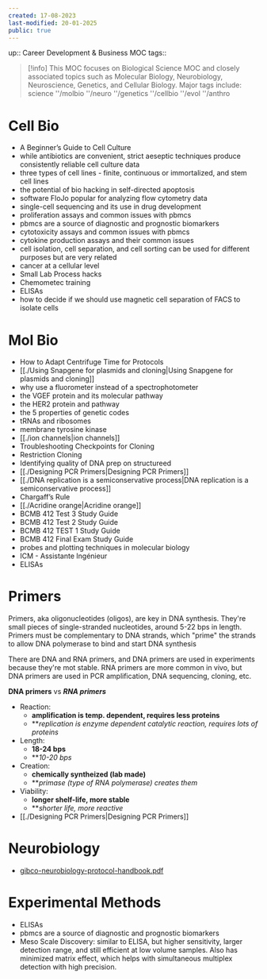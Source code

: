 ```yaml
---
created: 17-08-2023
last-modified: 20-01-2025
public: true
---
```


up:: Career Development & Business MOC
tags:: 

> [!info]
> This MOC focuses on Biological Science MOC and closely associated topics such as Molecular Biology, Neurobiology, Neuroscience, Genetics, and Cellular Biology.
> Major tags include:
 science
> ''/molbio
> ''/neuro
> ''/genetics
> ''/cellbio
> ''/evol
> ''/anthro


# Cell Bio
- A Beginner’s Guide to Cell Culture
- while antibiotics are convenient, strict aeseptic techniques produce consistently reliable cell culture data
- three types of cell lines - finite, continuous or immortalized, and stem cell lines
- the potential of bio hacking in self-directed apoptosis
- software FloJo popular for analyzing flow cytometry data
- single-cell sequencing and its use in drug development
- proliferation assays and common issues with pbmcs
- pbmcs are a source of diagnostic and prognostic biomarkers
- cytotoxicity assays and common issues with pbmcs
- cytokine production assays and their common issues
- cell isolation, cell separation, and cell sorting can be used for different purposes but are very related
- cancer at a cellular level
- Small Lab Process hacks
- Chemometec training
- ELISAs
- how to decide if we should use magnetic cell separation of FACS to isolate cells


# Mol Bio
- How to Adapt Centrifuge Time for Protocols
- [[./Using Snapgene for plasmids and cloning|Using Snapgene for plasmids and cloning]]
- why use a fluorometer instead of a spectrophotometer
- the VGEF protein and its molecular pathway
- the HER2 protein and pathway
- the 5 properties of genetic codes
- tRNAs and ribosomes
- membrane tyrosine kinase
- [[./ion channels|ion channels]]
- Troubleshooting Checkpoints for Cloning
- Restriction Cloning
- Identifying quality of DNA prep on structureed
- [[./Designing PCR Primers|Designing PCR Primers]]
- [[./DNA replication is a semiconservative process|DNA replication is a semiconservative process]]
- Chargaff’s Rule
- [[./Acridine orange|Acridine orange]]
- BCMB 412 Test 3 Study Guide
- BCMB 412 Test 2 Study Guide
- BCMB 412 TEST 1 Study Guide
- BCMB 412 Final Exam Study Guide
- probes and plotting techniques in molecular biology
- ICM - Assistante Ingénieur
- ELISAs

# Primers
Primers, aka oligonucleotides (oligos), are key in DNA synthesis. They're small pieces of single-stranded nucleotides, around 5-22 bps in length. Primers must be complementary to DNA strands, which "prime" the strands to allow DNA polymerase to bind and start DNA synthesis

There are DNA and RNA primers, and DNA primers are used in experiments because they're mot stable. RNA primers are more common in vivo, but DNA primers are used in PCR amplification, DNA sequencing, cloning, etc.

**DNA primers** vs ***RNA primers***
* Reaction:
	* **amplification is temp. dependent, requires less proteins**
	* ***replication is enzyme dependent catalytic reaction, requires lots of proteins*
* Length:
	* **18-24 bps**
	* ***10-20 bps*
* Creation:
	* **chemically syntheized (lab made)**
	* ***primase (type of RNA polymerase) creates them*
* Viability:
	* **longer shelf-life, more stable**
	* ***shorter life, more reactive*
* [[./Designing PCR Primers|Designing PCR Primers]]

# Neurobiology
* [gibco-neurobiology-protocol-handbook.pdf](https://assets.thermofisher.com/TFS-Assets/BID/Handbooks/gibco-neurobiology-protocol-handbook.pdf)

# Experimental Methods
* ELISAs
* pbmcs are a source of diagnostic and prognostic biomarkers
* Meso Scale Discovery: similar to ELISA, but higher sensitivity, larger detection range, and still efficient at low volume samples. Also has minimized matrix effect, which helps with simultaneous multiplex detection with high precision.
